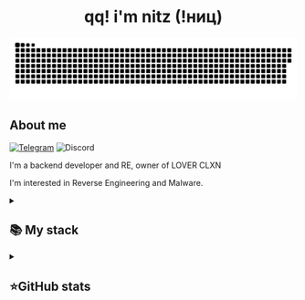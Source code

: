 <h1 align="center"> qq! i'm nitz (!ниц) </h1>

<p align="center">
 <img width="600" src="assets/github-snake.svg" alt="snake"/>
</p>

## About me
[![Telegram](https://img.shields.io/badge/-Telegram-2CA5E0?style=for-the-badge&logo=telegram&logoColor=8A0303&label=@emotionswaggage&labelColor=black&color=8A0303)](https://t.me/emotionswaggage)
![Discord](https://img.shields.io/discord/1227393018596687983?style=for-the-badge&logo=Discord&logoColor=8A0303&label=LOVER%20CLXN&labelColor=black&color=8A0303&link=https%3A%2F%2Fdiscord.gg%2FNFJhpttC6E)

I'm a backend developer and RE, owner of LOVER CLXN

I'm interested in Reverse Engineering and Malware.

<details align="left">
  <summary><h2><b>📚 My stack</b></h2></summary>
  <p>
    <h3>Langs</h3>
    <img src="https://skillicons.dev/icons?i=dotnet,cs,py,html,css,php&perline=7" />
    <h3>Frameworks / Tools</h3>
    <img src="https://skillicons.dev/icons?i=linux,docker&perline=7" />
    <h3>Software</h3>
    <img src="https://skillicons.dev/icons?i=visualstudio,atom&perline=7" />
    <br>
  </p>
</details>


<details align="left">
  <summary><h2><b>⭐GitHub stats</b></h2></summary>
  <p>
   <img src="https://github-readme-stats.vercel.app/api/top-langs/?username=nitzlover&theme=dark&layout=compact&hide_border=true&bg_color=00000000" />
   <br>
   <img src="https://github-readme-stats.vercel.app/api?username=nitzlover&count_private=true&show_icons=true&theme=dark&hide_border=true&bg_color=00000000" />
  </p>
</details>
